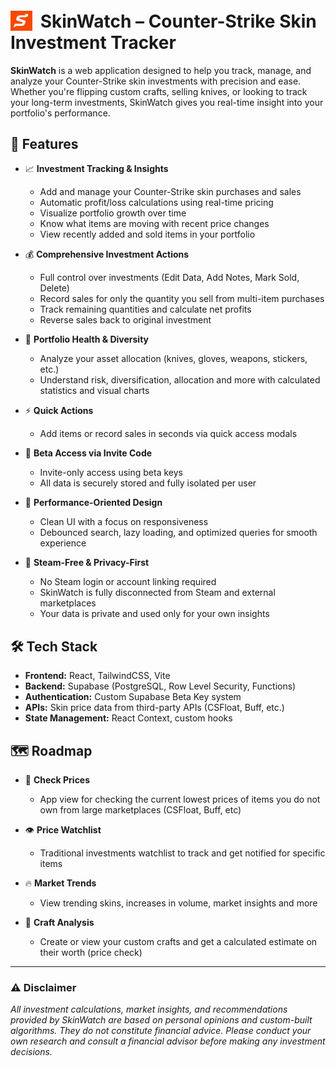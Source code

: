 # <img src="./client/public/logoTEST10.png" width="35" style="margin-right:6px; position:relative; top:5px;" /> SkinWatch – Counter-Strike Skin Investment Tracker

**SkinWatch** is a web application designed to help you track, manage, and analyze your Counter-Strike skin investments with precision and ease. Whether you're flipping custom crafts, selling knives, or looking to track your long-term investments, SkinWatch gives you real-time insight into your portfolio's performance.

## 🌟 Features

- 📈 **Investment Tracking & Insights**
  - Add and manage your Counter-Strike skin purchases and sales
  - Automatic profit/loss calculations using real-time pricing
  - Visualize portfolio growth over time
  - Know what items are moving with recent price changes
  - View recently added and sold items in your portfolio

- 💰 **Comprehensive Investment Actions**
  - Full control over investments (Edit Data, Add Notes, Mark Sold, Delete)
  - Record sales for only the quantity you sell from multi-item purchases
  - Track remaining quantities and calculate net profits
  - Reverse sales back to original investment

- 🧩 **Portfolio Health & Diversity**
  - Analyze your asset allocation (knives, gloves, weapons, stickers, etc.)
  - Understand risk, diversification, allocation and more with calculated statistics and visual charts

- ⚡ **Quick Actions**
  - Add items or record sales in seconds via quick access modals

- 🔐 **Beta Access via Invite Code**
  - Invite-only access using beta keys
  - All data is securely stored and fully isolated per user

- 🧠 **Performance-Oriented Design**
  - Clean UI with a focus on responsiveness
  - Debounced search, lazy loading, and optimized queries for smooth experience

- 🚫 **Steam-Free & Privacy-First**
    - No Steam login or account linking required
    - SkinWatch is fully disconnected from Steam and external marketplaces
    - Your data is private and used only for your own insights


## 🛠️ Tech Stack

- **Frontend:** React, TailwindCSS, Vite
- **Backend:** Supabase (PostgreSQL, Row Level Security, Functions)
- **Authentication:** Custom Supabase Beta Key system
- **APIs:** Skin price data from third-party APIs (CSFloat, Buff, etc.)
- **State Management:** React Context, custom hooks

## 🗺️ Roadmap

- 🔔 **Check Prices**
    - App view for checking the current lowest prices of items you do not own from large marketplaces (CSFloat, Buff, etc)

- 👁️ **Price Watchlist**
    - Traditional investments watchlist to track and get notified for specific items

- 🔥 **Market Trends**
    - View trending skins, increases in volume, market insights and more

- 🔧 **Craft Analysis**
    - Create or view your custom crafts and get a calculated estimate on their worth (price check)

---

### ⚠️ Disclaimer

*All investment calculations, market insights, and recommendations provided by SkinWatch are based on personal opinions and custom-built algorithms. They do not constitute financial advice. Please conduct your own research and consult a financial advisor before making any investment decisions.*  